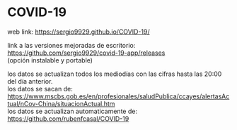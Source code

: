 # COVID-19
web link: https://sergio9929.github.io/COVID-19/  

link a las versiones mejoradas de escritorio: https://github.com/sergio9929/covid-19-app/releases  
(opción instalable y portable)

los datos se actualizan todos los mediodías con las cifras hasta las 20:00 del día anterior.  
los datos se sacan de: https://www.mscbs.gob.es/en/profesionales/saludPublica/ccayes/alertasActual/nCov-China/situacionActual.htm  
los datos se actualizan automaticamente de: https://github.com/rubenfcasal/COVID-19

